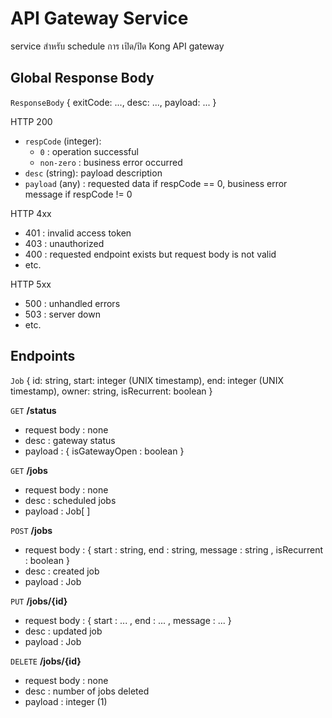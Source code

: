 # API Gateway Service

service สำหรับ schedule การ เปิด/ปิด Kong API gateway

## Global Response Body

`ResponseBody` { exitCode: ..., desc: ..., payload: ... }

HTTP 200

- `respCode` (integer):
  - `0` : operation successful
  - `non-zero` : business error occurred
- `desc` (string): payload description
- `payload` (any) : requested data if respCode == 0, business error message if respCode != 0

HTTP 4xx

- 401 : invalid access token
- 403 : unauthorized
- 400 : requested endpoint exists but request body is not valid
- etc.

HTTP 5xx

- 500 : unhandled errors
- 503 : server down
- etc.

## Endpoints

`Job` { id: string, start: integer (UNIX timestamp), end: integer (UNIX timestamp), owner: string, isRecurrent: boolean }

`GET` **/status**

- request body : none
- desc : gateway status
- payload : { isGatewayOpen : boolean }

`GET` **/jobs**

- request body : none
- desc : scheduled jobs
- payload : Job[ ]

`POST` **/jobs**

- request body : { start : string, end : string, message : string , isRecurrent : boolean }
- desc : created job
- payload : Job

`PUT` **/jobs/{id}**

- request body : { start : ... , end : ... , message : ... }
- desc : updated job
- payload : Job

`DELETE` **/jobs/{id}**

- request body : none
- desc : number of jobs deleted
- payload : integer (1)

